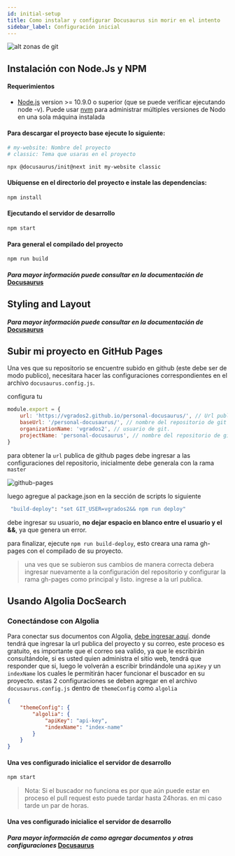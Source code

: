 ```yaml
---
id: initial-setup
title: Como instalar y configurar Docusaurus sin morir en el intento
sidebar_label: Configuración inicial
---
```

![alt zonas de git](https://v2.docusaurus.io/img/slash-introducing.svg)

## Instalación con Node.Js y NPM

#### Requerimientos

- [Node.js](https://nodejs.org/en/download/) version >= 10.9.0 o superior (que se puede verificar ejecutando node -v). Puede usar [nvm](https://github.com/nvm-sh/nvm) para administrar múltiples versiones de Nodo en una sola máquina instalada

#### Para descargar el proyecto base ejecute lo siguiente:

```bash
# my-website: Nombre del proyecto
# classic: Tema que usaras en el proyecto

npx @docusaurus/init@next init my-website classic
```

#### Ubíquense en el directorio del proyecto e instale las dependencias:

```bash
npm install
```
#### Ejecutando el servidor de desarrollo
```bash
npm start
```
#### Para general el compilado del proyecto
```bash
npm run build
```
#### _Para mayor información puede consultar en la documentación de_ <a href="http://docusaurus-2.netlify.com/docs/installation" target="_blank">Docusaurus</a>

## Styling and Layout

#### _Para mayor información puede consultar en la documentación de_ <a href="http://docusaurus-2.netlify.com/docs/styling-layout" target="_blank">Docusaurus</a>

## Subir mi proyecto en GitHub Pages

Una ves que su repositorio se encuentre subido en github (este debe ser de modo publico), necesitara hacer las configuraciones correspondientes en el archivo `docusaurus.config.js`.

configura tu 
```javascript
module.export = {
    url: 'https://vgrados2.github.io/personal-docusaurus/', // Url publica generada por github Pages
    baseUrl: '/personal-docusaurus/', // nombre del repositorio de git
    organizationName: 'vgrados2', // usuario de git.
    projectName: 'personal-docusaurus', // nombre del repositorio de git
}
```
para obtener la `url` publica de github pages debe ingresar a las configuraciones del repositorio, inicialmente debe generala con la rama `master`

![github-pages](/personal-docusaurus/img/docs/github-pages.png)

luego agregue al package.json en la sección de scripts lo siguiente

```bash
 "build-deploy": "set GIT_USER=vgrados2&& npm run deploy"
```
debe ingresar su usuario, **no dejar espacio en blanco entre el usuario y el &&**, ya que genera un error.

para finalizar, ejecute `npm run build-deploy`,  esto creara una rama gh-pages con el compilado de su proyecto.

> una ves que se subieron sus cambios de manera correcta debera ingresar nuevamente a la configuración del repositorio y configurar la rama gh-pages como principal
y listo. ingrese a la url publica.

## Usando Algolia DocSearch

### Conectándose con Algolia

Para conectar sus documentos con Algolia, [debe ingresar aquí](https://docsearch.algolia.com/apply/). donde tendrá que ingresar la url publica del proyecto y su correo, este proceso
es gratuito, es importante que el correo sea valido, ya que le escribirán consultándole, si es usted quien administra el sitio web, tendrá que responder que si, luego le volverán a escribir
brindándole una `apiKey` y un `indexName` los cuales le permitirán hacer funcionar el buscador en su proyecto. estas 2 configuraciones se deben agregar en el archivo `docusaurus.config.js` dentro de `themeConfig` como `algolia`


```json
{
    "themeConfig": {
        "algolia": {
            "apiKey": "api-key",
            "indexName": "index-name"
        }
    }
}
```

#### Una ves configurado inicialice el servidor de desarrollo
```bash
npm start
```

> Nota: Si el buscador no funciona es por que aún puede estar en proceso el pull request esto puede tardar hasta 24horas. en mi caso tarde un par de horas.


#### Una ves configurado inicialice el servidor de desarrollo

#### _Para mayor información de como agregar documentos y otras configuraciones_ <a href="http://docusaurus-2.netlify.com/" target="_blank">Docusaurus</a>

